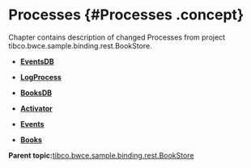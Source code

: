 # Processes {#Processes .concept}

Chapter contains description of changed Processes from project tibco.bwce.sample.binding.rest.BookStore.

-   **[EventsDB](../../../changed/tibco.bwce.sample.binding.rest.BookStore/Processes/ditaTopic5.md)**  

-   **[LogProcess](../../../changed/tibco.bwce.sample.binding.rest.BookStore/Processes/ditaTopic3.md)**  

-   **[BooksDB](../../../changed/tibco.bwce.sample.binding.rest.BookStore/Processes/ditaTopic4.md)**  

-   **[Activator](../../../changed/tibco.bwce.sample.binding.rest.BookStore/Processes/ditaTopic0.md)**  

-   **[Events](../../../changed/tibco.bwce.sample.binding.rest.BookStore/Processes/ditaTopic2.md)**  

-   **[Books](../../../changed/tibco.bwce.sample.binding.rest.BookStore/Processes/ditaTopic1.md)**  


**Parent topic:**[tibco.bwce.sample.binding.rest.BookStore](../../../changed/tibco.bwce.sample.binding.rest.BookStore/files.md)

